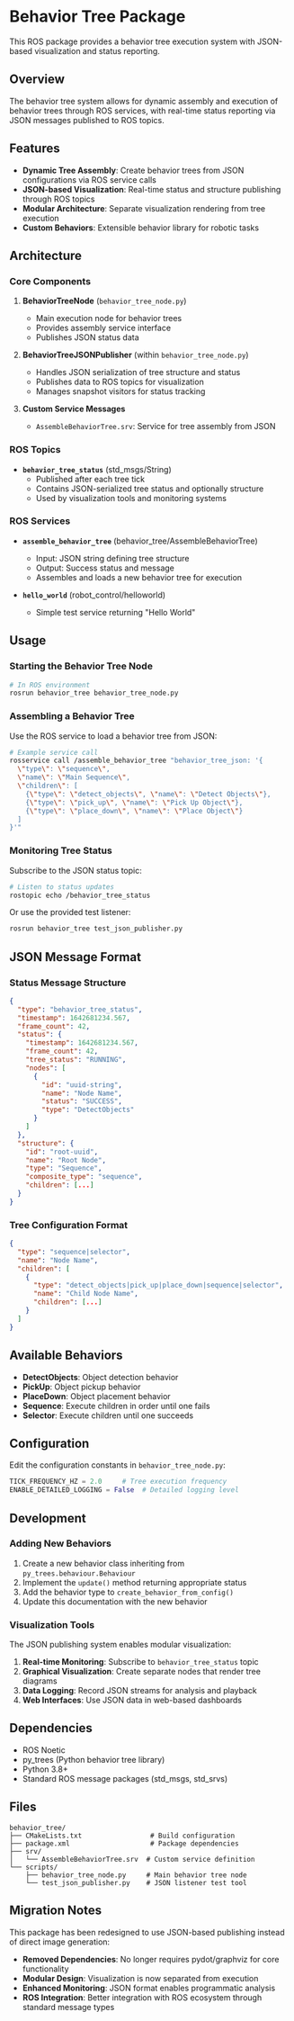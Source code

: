 # Behavior Tree Package

This ROS package provides a behavior tree execution system with JSON-based visualization and status reporting.

## Overview

The behavior tree system allows for dynamic assembly and execution of behavior trees through ROS services, with real-time status reporting via JSON messages published to ROS topics.

## Features

- **Dynamic Tree Assembly**: Create behavior trees from JSON configurations via ROS service calls
- **JSON-based Visualization**: Real-time status and structure publishing through ROS topics
- **Modular Architecture**: Separate visualization rendering from tree execution
- **Custom Behaviors**: Extensible behavior library for robotic tasks

## Architecture

### Core Components

1. **BehaviorTreeNode** (`behavior_tree_node.py`)
   - Main execution node for behavior trees
   - Provides assembly service interface
   - Publishes JSON status data

2. **BehaviorTreeJSONPublisher** (within `behavior_tree_node.py`)
   - Handles JSON serialization of tree structure and status
   - Publishes data to ROS topics for visualization
   - Manages snapshot visitors for status tracking

3. **Custom Service Messages**
   - `AssembleBehaviorTree.srv`: Service for tree assembly from JSON

### ROS Topics

- **`behavior_tree_status`** (std_msgs/String)
  - Published after each tree tick
  - Contains JSON-serialized tree status and optionally structure
  - Used by visualization tools and monitoring systems

### ROS Services

- **`assemble_behavior_tree`** (behavior_tree/AssembleBehaviorTree)
  - Input: JSON string defining tree structure
  - Output: Success status and message
  - Assembles and loads a new behavior tree for execution

- **`hello_world`** (robot_control/helloworld)
  - Simple test service returning "Hello World"

## Usage

### Starting the Behavior Tree Node

```bash
# In ROS environment
rosrun behavior_tree behavior_tree_node.py
```

### Assembling a Behavior Tree

Use the ROS service to load a behavior tree from JSON:

```bash
# Example service call
rosservice call /assemble_behavior_tree "behavior_tree_json: '{
  \"type\": \"sequence\",
  \"name\": \"Main Sequence\",
  \"children\": [
    {\"type\": \"detect_objects\", \"name\": \"Detect Objects\"},
    {\"type\": \"pick_up\", \"name\": \"Pick Up Object\"},
    {\"type\": \"place_down\", \"name\": \"Place Object\"}
  ]
}'"
```

### Monitoring Tree Status

Subscribe to the JSON status topic:

```bash
# Listen to status updates
rostopic echo /behavior_tree_status
```

Or use the provided test listener:

```bash
rosrun behavior_tree test_json_publisher.py
```

## JSON Message Format

### Status Message Structure

```json
{
  "type": "behavior_tree_status",
  "timestamp": 1642681234.567,
  "frame_count": 42,
  "status": {
    "timestamp": 1642681234.567,
    "frame_count": 42,
    "tree_status": "RUNNING",
    "nodes": [
      {
        "id": "uuid-string",
        "name": "Node Name",
        "status": "SUCCESS",
        "type": "DetectObjects"
      }
    ]
  },
  "structure": {
    "id": "root-uuid",
    "name": "Root Node",
    "type": "Sequence",
    "composite_type": "sequence",
    "children": [...]
  }
}
```

### Tree Configuration Format

```json
{
  "type": "sequence|selector",
  "name": "Node Name",
  "children": [
    {
      "type": "detect_objects|pick_up|place_down|sequence|selector",
      "name": "Child Node Name",
      "children": [...]
    }
  ]
}
```

## Available Behaviors

- **DetectObjects**: Object detection behavior
- **PickUp**: Object pickup behavior  
- **PlaceDown**: Object placement behavior
- **Sequence**: Execute children in order until one fails
- **Selector**: Execute children until one succeeds

## Configuration

Edit the configuration constants in `behavior_tree_node.py`:

```python
TICK_FREQUENCY_HZ = 2.0     # Tree execution frequency
ENABLE_DETAILED_LOGGING = False  # Detailed logging level
```

## Development

### Adding New Behaviors

1. Create a new behavior class inheriting from `py_trees.behaviour.Behaviour`
2. Implement the `update()` method returning appropriate status
3. Add the behavior type to `create_behavior_from_config()`
4. Update this documentation with the new behavior

### Visualization Tools

The JSON publishing system enables modular visualization:

1. **Real-time Monitoring**: Subscribe to `behavior_tree_status` topic
2. **Graphical Visualization**: Create separate nodes that render tree diagrams
3. **Data Logging**: Record JSON streams for analysis and playback
4. **Web Interfaces**: Use JSON data in web-based dashboards

## Dependencies

- ROS Noetic
- py_trees (Python behavior tree library)
- Python 3.8+
- Standard ROS message packages (std_msgs, std_srvs)

## Files

```
behavior_tree/
├── CMakeLists.txt                 # Build configuration
├── package.xml                    # Package dependencies
├── srv/
│   └── AssembleBehaviorTree.srv  # Custom service definition
└── scripts/
    ├── behavior_tree_node.py     # Main behavior tree node
    └── test_json_publisher.py    # JSON listener test tool
```

## Migration Notes

This package has been redesigned to use JSON-based publishing instead of direct image generation:

- **Removed Dependencies**: No longer requires pydot/graphviz for core functionality
- **Modular Design**: Visualization is now separated from execution
- **Enhanced Monitoring**: JSON format enables programmatic analysis
- **ROS Integration**: Better integration with ROS ecosystem through standard message types
